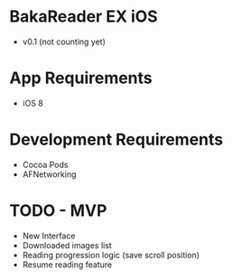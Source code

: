 BakaReader EX iOS
============

 - v0.1 (not counting yet)

App Requirements
================

 - iOS 8

Development Requirements
========================

 - Cocoa Pods
 - AFNetworking

TODO - MVP
==========

 - New Interface
 - Downloaded images list
 - Reading progression logic (save scroll position)
 - Resume reading feature

